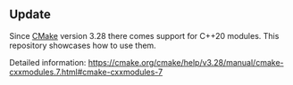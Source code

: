 ## Update
Since [CMake](https://cmake.org) version 3.28 there comes support for C++20 modules. This repository showcases how to use them.  

Detailed information:
https://cmake.org/cmake/help/v3.28/manual/cmake-cxxmodules.7.html#cmake-cxxmodules-7
